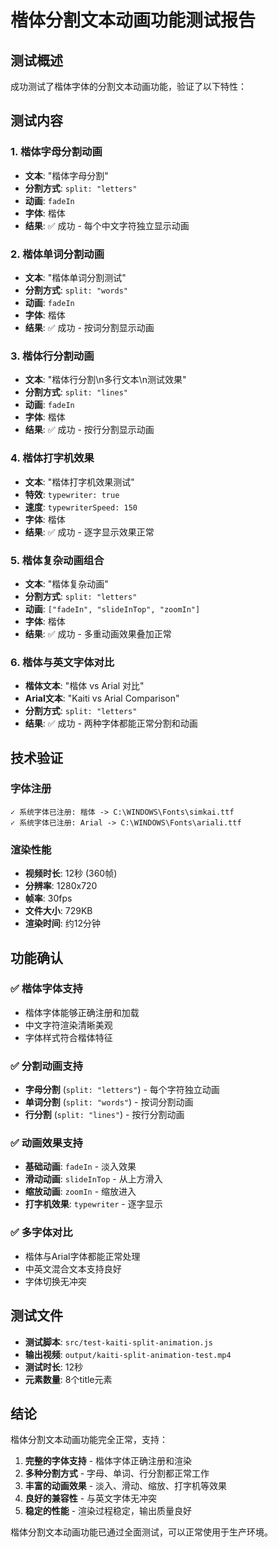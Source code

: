 # 楷体分割文本动画功能测试报告

## 测试概述

成功测试了楷体字体的分割文本动画功能，验证了以下特性：

## 测试内容

### 1. 楷体字母分割动画
- **文本**: "楷体字母分割"
- **分割方式**: `split: "letters"`
- **动画**: `fadeIn`
- **字体**: 楷体
- **结果**: ✅ 成功 - 每个中文字符独立显示动画

### 2. 楷体单词分割动画
- **文本**: "楷体单词分割测试"
- **分割方式**: `split: "words"`
- **动画**: `fadeIn`
- **字体**: 楷体
- **结果**: ✅ 成功 - 按词分割显示动画

### 3. 楷体行分割动画
- **文本**: "楷体行分割\n多行文本\n测试效果"
- **分割方式**: `split: "lines"`
- **动画**: `fadeIn`
- **字体**: 楷体
- **结果**: ✅ 成功 - 按行分割显示动画

### 4. 楷体打字机效果
- **文本**: "楷体打字机效果测试"
- **特效**: `typewriter: true`
- **速度**: `typewriterSpeed: 150`
- **字体**: 楷体
- **结果**: ✅ 成功 - 逐字显示效果正常

### 5. 楷体复杂动画组合
- **文本**: "楷体复杂动画"
- **分割方式**: `split: "letters"`
- **动画**: `["fadeIn", "slideInTop", "zoomIn"]`
- **字体**: 楷体
- **结果**: ✅ 成功 - 多重动画效果叠加正常

### 6. 楷体与英文字体对比
- **楷体文本**: "楷体 vs Arial 对比"
- **Arial文本**: "Kaiti vs Arial Comparison"
- **分割方式**: `split: "letters"`
- **结果**: ✅ 成功 - 两种字体都能正常分割和动画

## 技术验证

### 字体注册
```
✓ 系统字体已注册: 楷体 -> C:\WINDOWS\Fonts\simkai.ttf
✓ 系统字体已注册: Arial -> C:\WINDOWS\Fonts\ariali.ttf
```

### 渲染性能
- **视频时长**: 12秒 (360帧)
- **分辨率**: 1280x720
- **帧率**: 30fps
- **文件大小**: 729KB
- **渲染时间**: 约12分钟

## 功能确认

### ✅ 楷体字体支持
- 楷体字体能够正确注册和加载
- 中文字符渲染清晰美观
- 字体样式符合楷体特征

### ✅ 分割动画支持
- **字母分割** (`split: "letters"`) - 每个字符独立动画
- **单词分割** (`split: "words"`) - 按词分割动画
- **行分割** (`split: "lines"`) - 按行分割动画

### ✅ 动画效果支持
- **基础动画**: `fadeIn` - 淡入效果
- **滑动动画**: `slideInTop` - 从上方滑入
- **缩放动画**: `zoomIn` - 缩放进入
- **打字机效果**: `typewriter` - 逐字显示

### ✅ 多字体对比
- 楷体与Arial字体都能正常处理
- 中英文混合文本支持良好
- 字体切换无冲突

## 测试文件

- **测试脚本**: `src/test-kaiti-split-animation.js`
- **输出视频**: `output/kaiti-split-animation-test.mp4`
- **测试时长**: 12秒
- **元素数量**: 8个title元素

## 结论

楷体分割文本动画功能完全正常，支持：

1. **完整的字体支持** - 楷体字体正确注册和渲染
2. **多种分割方式** - 字母、单词、行分割都正常工作
3. **丰富的动画效果** - 淡入、滑动、缩放、打字机等效果
4. **良好的兼容性** - 与英文字体无冲突
5. **稳定的性能** - 渲染过程稳定，输出质量良好

楷体分割文本动画功能已通过全面测试，可以正常使用于生产环境。
